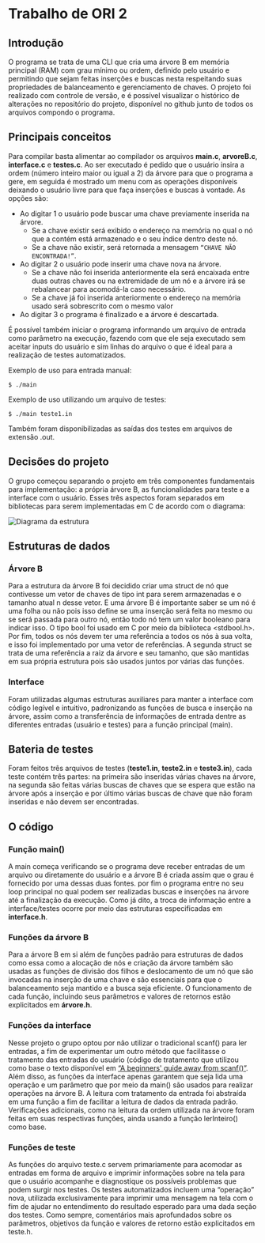 # Trabalho de ORI 2

## Introdução
O programa se trata de uma CLI que cria uma árvore B em memória principal (RAM) com grau mínimo ou ordem, definido pelo usuário e permitindo que sejam feitas inserções e buscas nesta respeitando suas propriedades de balanceamento e gerenciamento de chaves. 
O projeto foi realizado com controle de versão, e é possível visualizar o histórico de alterações no repositório do projeto, disponível no github junto de todos os arquivos compondo o programa.
## Principais conceitos
Para compilar basta alimentar ao compilador os arquivos **main.c**, **arvoreB.c**, **interface.c** e **testes.c**. Ao ser executado é pedido que o usuário insira a ordem (número inteiro maior ou igual a 2) da árvore para que o programa a gere, em seguida é mostrado um menu com as operações disponíveis deixando o usuário livre para que faça inserções e buscas à vontade. As opções são:

* Ao digitar 1 o usuário pode buscar uma chave previamente inserida na árvore.
    - Se a chave existir será exibido o endereço na memória no qual o nó que a contém está armazenado e o seu índice dentro deste nó.
    - Se a chave não existir, será retornada a mensagem `“CHAVE NÃO ENCONTRADA!”`.
* Ao digitar 2 o usuário pode inserir uma chave nova na árvore.
    - Se a chave não foi inserida anteriormente ela será encaixada entre duas outras chaves ou na extremidade de um nó e a árvore irá se rebalancear para acomodá-la caso necessário.
    - Se a chave já foi inserida anteriormente o endereço na memória usado será sobrescrito com o mesmo valor
* Ao digitar 3 o programa é finalizado e a árvore é descartada.

É possível também iniciar o programa informando um arquivo de entrada como parâmetro na execução, fazendo com que ele seja executado sem aceitar inputs do usuário e sim linhas do arquivo o que é ideal para a realização de testes automatizados.

Exemplo de uso para entrada manual:

`$ ./main`


Exemplo de uso utilizando um arquivo de testes:

`$ ./main teste1.in`

Também foram disponibilizadas as saídas dos testes em arquivos de extensão .out.
## Decisões do projeto
O grupo começou separando o projeto em três componentes fundamentais para implementação: a própria árvore B, as funcionalidades para teste e a interface com o usuário. Esses três aspectos foram separados em bibliotecas para serem implementadas em C de acordo com o diagrama:

![Diagrama da estrutura](https://i.imgur.com/nNiGyEJ.png)

## Estruturas de dados
### Árvore B
Para a estrutura da árvore B foi decidido criar uma struct de nó que contivesse um vetor de chaves de tipo int para serem armazenadas e o tamanho atual n desse vetor. 
E uma árvore B é importante saber se um nó é uma folha ou não pois isso define se uma inserção será feita no mesmo ou se será passada para outro nó, então todo nó tem um valor booleano para indicar isso. O tipo bool foi usado em C por meio da biblioteca <stdbool.h>.
Por fim, todos os nós devem ter uma referência a todos os nós à sua volta, e isso foi implementado por uma vetor de referências.
A segunda struct se trata de uma referência a raiz da árvore e seu tamanho, que são mantidas em sua própria estrutura pois são usados juntos por várias das funções.
### Interface
Foram utilizadas algumas estruturas auxiliares para manter a interface com código legível e intuitivo, padronizando as funções de busca e inserção na árvore, assim como a transferência de informações de entrada dentre as diferentes entradas (usuário e testes) para a função principal (main).
## Bateria de testes
Foram feitos três arquivos de testes (**teste1.in**, **teste2.in** e **teste3.in**), cada teste contém três partes: na primeira são inseridas várias chaves na árvore, na segunda são feitas várias buscas de chaves que se espera que estão na árvore após a inserção e por último várias buscas de chave que não foram inseridas e não devem ser encontradas.
## O código
### Função main()
A main começa verificando se o programa deve receber entradas de um arquivo ou diretamente do usuário e a árvore B é criada assim que o grau é fornecido por uma dessas duas fontes. por fim o programa entre no seu loop principal no qual podem ser realizadas buscas e inserções na árvore até a finalização da execução.
Como já dito, a troca de informação entre a interface/testes ocorre por meio das estruturas especificadas em **interface.h**.
### Funções da árvore B
Para a árvore B em si além de funções padrão para estruturas de dados como essa como a alocação de nós e criação da árvore também são usadas as funções de divisão dos filhos e deslocamento de um nó que são invocadas na inserção de uma chave e são essenciais para que o balanceamento seja mantido e a busca seja eficiente.
O funcionamento de cada função, incluindo seus parâmetros e valores de retornos estão explicitados em **árvore.h**.
### Funções da interface
Nesse projeto o grupo optou por não utilizar o tradicional scanf() para ler entradas, a fim de experimentar um outro método que facilitasse o tratamento das entradas do usuário (código de tratamento que utilizou como base o texto disponível em [“A beginners' guide away from scanf()”](http://sekrit.de/webdocs/c/beginners-guide-away-from-scanf.html). Além disso, as funções da interface apenas garantem que seja lida uma operação e um parâmetro que por meio da main() são usados para realizar operações na árvore B.
A leitura com tratamento da entrada foi abstraída em uma função a fim de facilitar a leitura de dados da entrada padrão. Verificações adicionais, como na leitura da ordem utilizada na árvore foram feitas em suas respectivas funções, ainda usando a função lerInteiro() como base.
### Funções de teste
As funções do arquivo teste.c servem primariamente para acomodar as entradas em forma de arquivo e imprimir informações sobre na tela para que o usuário acompanhe e diagnostique os possíveis problemas que podem surgir nos testes.
Os testes automatizados incluem uma “operação” nova, utilizada exclusivamente para imprimir uma mensagem na tela com o fim de ajudar no entendimento do resultado esperado para uma dada seção dos testes. Como sempre, comentários mais aprofundados sobre os parâmetros, objetivos da função e valores de retorno estão explicitados em teste.h.